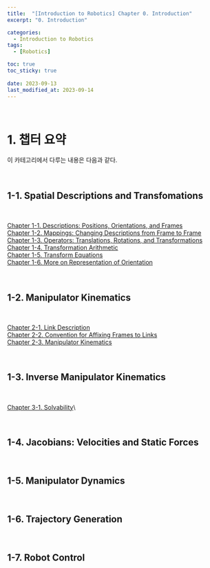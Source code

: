 ```yaml
---
title:  "[Introduction to Robotics] Chapter 0. Introduction"
excerpt: "0. Introduction"

categories:
  - Introduction to Robotics
tags:
  - [Robotics]

toc: true
toc_sticky: true
 
date: 2023-09-13
last_modified_at: 2023-09-14
---
```


&nbsp;

# 1. 챕터 요약
이 카테고리에서 다루는 내용은 다음과 같다.

&nbsp;

## 1-1. Spatial Descriptions and Transfomations

&nbsp;

[Chapter 1-1. Descriptions: Positions, Orientations, and Frames](https://shine-loi.github.io/introduction%20to%20robotics/introductiontorobotics1-1/)\
[Chapter 1-2. Mappings: Changing Descriptions from Frame to Frame](https://shine-loi.github.io/introduction%20to%20robotics/introductiontorobotics1-2/)\
[Chapter 1-3. Operators: Translations, Rotations, and Transformations](https://shine-loi.github.io/introduction%20to%20robotics/introductiontorobotics1-3/)\
[Chapter 1-4. Transformation Arithmetic](https://shine-loi.github.io/introduction%20to%20robotics/introductiontorobotics1-4/)\
[Chapter 1-5. Transform Equations](https://shine-loi.github.io/introduction%20to%20robotics/introductiontorobotics1-5/)\
[Chapter 1-6. More on Representation of Orientation](https://shine-loi.github.io/introduction%20to%20robotics/introductiontorobotics1-6/)

&nbsp;

## 1-2. Manipulator Kinematics

&nbsp;

[Chapter 2-1. Link Description](https://shine-loi.github.io/introduction%20to%20robotics/introductiontorobotics2-1/)\
[Chapter 2-2. Convention for Affixing Frames to Links](https://shine-loi.github.io/introduction%20to%20robotics/introductiontorobotics2-2/)\
[Chapter 2-3. Manipulator Kinematics](https://shine-loi.github.io/introduction%20to%20robotics/introductiontorobotics2-3/)

&nbsp;

## 1-3. Inverse Manipulator Kinematics

&nbsp;

[Chapter 3-1. Solvability](https://shine-loi.github.io/introduction%20to%20robotics/introductiontorobotics3-1/)\

&nbsp;

## 1-4. Jacobians: Velocities and Static Forces

&nbsp;

## 1-5. Manipulator Dynamics

&nbsp;

## 1-6. Trajectory Generation

&nbsp;

## 1-7. Robot Control
